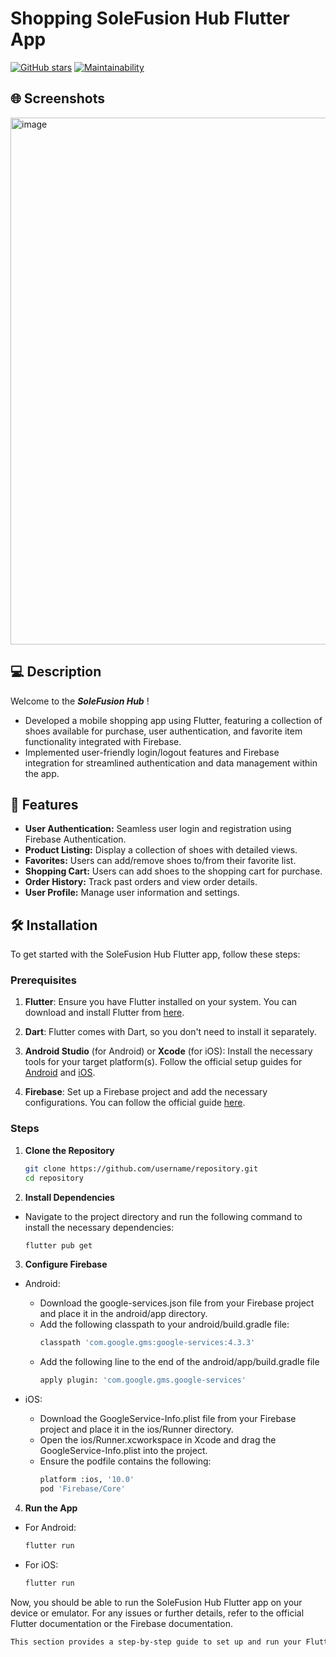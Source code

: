 # Shopping SoleFusion Hub Flutter App
[![GitHub stars](https://img.shields.io/badge/Stars-0-yellow.svg?style=flat-square)](https://github.com/username/repository/stargazers)
[![Maintainability](https://img.shields.io/badge/Maintainability-100%25-brightgreen.svg?style=flat-square)](https://codeclimate.com/github/username/repository)

## :globe_with_meridians: Screenshots
<img width="843" alt="image" src="https://github.com/sophieLe256/mobile_final_app_project/assets/102685323/dc0c6aa5-1fe5-4d9c-a241-a46102968a30">

## :computer: Description
Welcome to the ***SoleFusion Hub*** ! 
- Developed a mobile shopping app using Flutter, featuring a collection of shoes available for purchase, user authentication, and favorite
item functionality integrated with Firebase.
- Implemented user-friendly login/logout features and Firebase integration for streamlined authentication and data management within the app.

## :iphone: Features
- **User Authentication:** Seamless user login and registration using Firebase Authentication.
- **Product Listing:** Display a collection of shoes with detailed views.
- **Favorites:** Users can add/remove shoes to/from their favorite list.
- **Shopping Cart:** Users can add shoes to the shopping cart for purchase.
- **Order History:** Track past orders and view order details.
- **User Profile:** Manage user information and settings.

## :hammer_and_wrench: Installation

To get started with the SoleFusion Hub Flutter app, follow these steps:

### Prerequisites

1. **Flutter**: Ensure you have Flutter installed on your system. You can download and install Flutter from [here](https://flutter.dev/docs/get-started/install).

2. **Dart**: Flutter comes with Dart, so you don't need to install it separately.

3. **Android Studio** (for Android) or **Xcode** (for iOS): Install the necessary tools for your target platform(s). Follow the official setup guides for [Android](https://flutter.dev/docs/get-started/editor?tab=androidstudio) and [iOS](https://flutter.dev/docs/get-started/editor?tab=ios).

4. **Firebase**: Set up a Firebase project and add the necessary configurations. You can follow the official guide [here](https://firebase.flutter.dev/docs/overview).

### Steps

1. **Clone the Repository**

   ```bash
   git clone https://github.com/username/repository.git
   cd repository

2. **Install Dependencies**
- Navigate to the project directory and run the following command to install the necessary dependencies:
  ```bash
  flutter pub get
  
3. **Configure Firebase**

- Android:

  - Download the google-services.json file from your Firebase project and place it in the android/app directory.
  - Add the following classpath to your android/build.gradle file:
    ```bash
    classpath 'com.google.gms:google-services:4.3.3'

  - Add the following line to the end of the android/app/build.gradle file
    ```bash
    apply plugin: 'com.google.gms.google-services'
    
- iOS:

  - Download the GoogleService-Info.plist file from your Firebase project and place it in the ios/Runner directory.
  - Open the ios/Runner.xcworkspace in Xcode and drag the GoogleService-Info.plist into the project.
  - Ensure the podfile contains the following:
     ```bash
     platform :ios, '10.0'
     pod 'Firebase/Core'

4. **Run the App**

  - For Android:
    ```bash
    flutter run

   - For iOS:
     ```bash
     flutter run

Now, you should be able to run the SoleFusion Hub Flutter app on your device or emulator. For any issues or further details, refer to the official Flutter documentation or the Firebase documentation.
 ```bash
This section provides a step-by-step guide to set up and run your Flutter app, including the necessary prerequisites, cloning the repository, installing dependencies, configuring Firebase, and running the app on your target platform. If you need more specific details or further customization, let me know!

